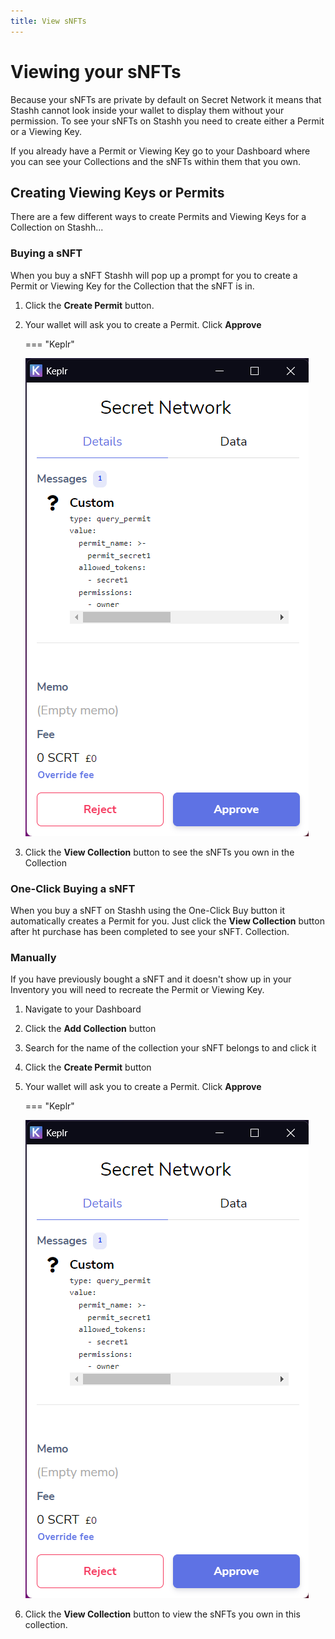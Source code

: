 ```yaml
---
title: View sNFTs
---
```


# Viewing your sNFTs

Because your sNFTs are private by default on Secret Network it means that Stashh cannot look inside your wallet to display them without your permission. To see your sNFTs on Stashh you need to create either a Permit or a Viewing Key.

If you already have a Permit or Viewing Key go to your Dashboard where you can see your Collections and the sNFTs within them that you own.


## Creating Viewing Keys or Permits

There are a few different ways to create Permits and Viewing Keys for a Collection on Stashh...

### Buying a sNFT

When you buy a sNFT Stashh will pop up a prompt for you to create a Permit or Viewing Key for the Collection that the sNFT is in.

1. Click the **Create Permit** button.
2. Your wallet will ask you to create a Permit. Click **Approve**

    === "Keplr"

    ![Keplr requesting a Permit](../images/keplr-query-permit.png#zoom)

3. Click the **View Collection** button to see the sNFTs you own in the Collection

### One-Click Buying a sNFT

When you buy a sNFT on Stashh using the One-Click Buy button it automatically creates a Permit for you. Just click the **View Collection** button after ht purchase has been completed to see your sNFT. Collection.

### Manually

If you have previously bought a sNFT and it doesn't show up in your Inventory you will need to recreate the Permit or Viewing Key.

1. Navigate to your Dashboard
2. Click the **Add Collection** button
3. Search for the name of the collection your sNFT belongs to and click it
4. Click the **Create Permit** button
5. Your wallet will ask you to create a Permit. Click **Approve**

    === "Keplr"

    ![Keplr requesting a Permit](../images/keplr-query-permit.png#zoom)

6. Click the **View Collection** button to view the sNFTs you own in this collection.